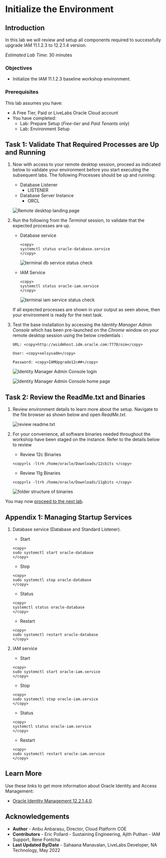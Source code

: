 # Initialize the Environment

## Introduction

In this lab we will review and setup all components required to successfully upgrade IAM 11.1.2.3 to 12.2.1.4 version.

*Estimated Lab Time*:  30 minutes

### Objectives
- Initialize the IAM 11.1.2.3 baseline workshop environment.

### Prerequisites
This lab assumes you have:
- A Free Tier, Paid or LiveLabs Oracle Cloud account
- You have completed:
    - Lab: Prepare Setup (*Free-tier* and *Paid Tenants* only)
    - Lab: Environment Setup

## Task 1: Validate That Required Processes are Up and Running

1. Now with access to your remote desktop session, proceed as indicated below to validate your environment before you start executing the subsequent labs. The following Processes should be up and running:

    - Database Listener
        - LISTENER
    - Database Server Instance
        - ORCL

    ![Remote desktop landing page](./images/login.png " ")

2. Run the following from the *Terminal* session, to validate that the expected processes are up.

    - Database service
        ```
        <copy>
        systemctl status oracle-database.service
        </copy>
        ```

        ![terminal db service status check](./images/db-service-status.png " ")

    - IAM Service
        ```
        <copy>
        systemctl status oracle-iam.service
        </copy>
        ```
        ![terminal iam service status check](./images/iam-service-status.png " ")

    If all expected processes are shown in your output as seen above, then your environment is ready for the next task.


3. Test the base installation by accessing the *Identity Manager Admin Console* which has been pre-launched on the *Chrome* window on your remote desktop session using the below credentials :

    ```
    URL: <copy>http://wsidmhost.idm.oracle.com:7778/oim</copy>
    ```
    ```
    User: <copy>xelsysadm</copy>
    ```
    ```
    Password: <copy>IAMUpgrade12c##</copy>
    ```

    ![Identity Manager Admin Console login](./images/login1.png " ")


    ![Identity Manager Admin Console home page](./images/oim-landing.png " ")


## Task 2: Review the ReadMe.txt and Binaries

1. Review environment details to learn more about the setup. Navigate to the file browser as shown below and open *ReadMe.txt*.

    ![review readme.txt](./images/review.png " ")

2. For your convenience, all software binaries needed throughout the workshop have been staged on the instance. Refer to the details below to review

    - Review 12c Binaries
    ```
    <copy>ls -ltrh /home/oracle/Downloads/12cbits </copy>
    ```
    - Review 11g Binaries
    ```
    <copy>ls -ltrh /home/oracle/Downloads/11gbits </copy>
    ```
    ![folder structure of binaries](./images/review2.png " ")


You may now [proceed to the next lab](#next).


## Appendix 1: Managing Startup Services

1. Database service (Database and Standard Listener).

    - Start

    ```
    <copy>
    sudo systemctl start oracle-database
    </copy>
    ```
    - Stop

    ```
    <copy>
    sudo systemctl stop oracle-database
    </copy>
    ```

    - Status

    ```
    <copy>
    systemctl status oracle-database
    </copy>
    ```

    - Restart

    ```
    <copy>
    sudo systemctl restart oracle-database
    </copy>
    ```
2. IAM service

    - Start

    ```
    <copy>
    sudo systemctl start oracle-iam.service
    </copy>
    ```
    - Stop

    ```
    <copy>
    sudo systemctl stop oracle-iam.service
    </copy>
    ```

    - Status

    ```
    <copy>
    systemctl status oracle-iam.service
    </copy>
    ```

    - Restart

    ```
    <copy>
    sudo systemctl restart oracle-iam.service
    </copy>
    ```


## Learn More
Use these links to get more information about Oracle Identity and Access Management:
- [Oracle Identity Management 12.2.1.4.0](https://docs.oracle.com/en/middleware/idm/suite/12.2.1.4/index.html).

## Acknowledgements
* **Author** - Anbu Anbarasu, Director, Cloud Platform COE
* **Contributors** -  Eric Pollard - Sustaining Engineering, Ajith Puthan - IAM Support, Rene Fontcha
* **Last Updated By/Date** - Sahaana Manavalan, LiveLabs Developer, NA Technology, May 2022
